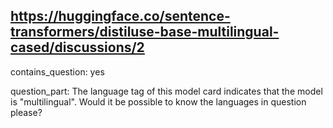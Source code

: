 ## https://huggingface.co/sentence-transformers/distiluse-base-multilingual-cased/discussions/2

contains_question: yes

question_part: The language tag of this model card indicates that the model is "multilingual". Would it be possible to know the languages in question please?
